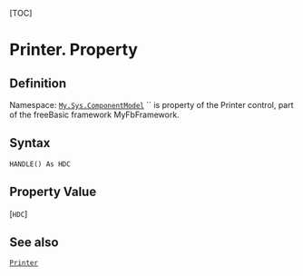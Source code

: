 [TOC]
# Printer. Property

## Definition
Namespace: [`My.Sys.ComponentModel`](My.Sys.ComponentModel.md)
`` is property of the Printer control, part of the freeBasic framework MyFbFramework.
## Syntax
```freeBasic
HANDLE() As HDC
```
## Property Value
[`HDC`]
## See also
[`Printer`](Printer.md)
